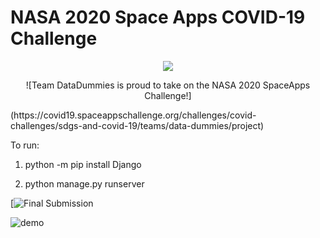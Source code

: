# NASA 2020 Space Apps COVID-19 Challenge

<p align="center"><img src= "https://pbs.twimg.com/profile_images/1253737321574420482/okug2TUc_400x400.jpg"</p>

<p align="center">![Team DataDummies is proud to take on the NASA 2020 SpaceApps Challenge!]</p>(https://covid19.spaceappschallenge.org/challenges/covid-challenges/sdgs-and-covid-19/teams/data-dummies/project)

To run:

1. python -m pip install Django

2. python manage.py runserver

[![Final Submission](https://streamable.com/9d7e2k")


![demo](https://i.ibb.co/7tXcYgn/screencapture-127-0-0-1-8000-2020-05-31-23-22-49.png)
